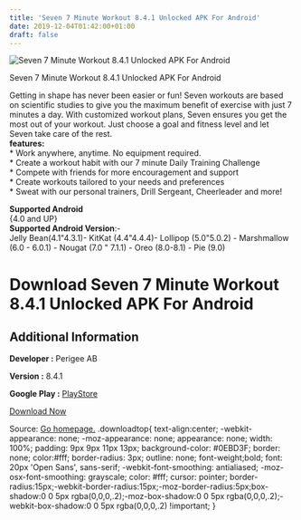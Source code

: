 ```yaml
---
title: 'Seven 7 Minute Workout 8.4.1 Unlocked APK For Android'
date: 2019-12-04T01:42:00+01:00
draft: false
---
```


![Seven 7 Minute Workout 8.4.1 Unlocked APK For Android](https://i1.wp.com/apkhome.net/wp-content/uploads/2019/12/Seven-7-Minute-Workout-8.4.1-Unlocked.png "Seven 7 Minute Workout 8.4.1 Unlocked APK For Android")

  

Seven 7 Minute Workout 8.4.1 Unlocked APK For Android

Getting in shape has never been easier or fun! Seven workouts are based on scientific studies to give you the maximum benefit of exercise with just 7 minutes a day. With customized workout plans, Seven ensures you get the most out of your workout. Just choose a goal and fitness level and let Seven take care of the rest.  
**features:**  
\* Work anywhere, anytime. No equipment required.  
\* Create a workout habit with our 7 minute Daily Training Challenge  
\* Compete with friends for more encouragement and support  
\* Create workouts tailored to your needs and preferences  
\* Sweat with our personal trainers, Drill Sergeant, Cheerleader and more!

**Supported Android**  
{4.0 and UP}  
**Supported Android Version**:-  
Jelly Bean(4.1"4.3.1)- KitKat (4.4"4.4.4)- Lollipop (5.0"5.0.2) - Marshmallow (6.0 - 6.0.1) - Nougat (7.0 " 7.1.1) - Oreo (8.0-8.1) - Pie (9.0)

Download Seven 7 Minute Workout 8.4.1 Unlocked APK For Android
==============================================================

Additional Information
----------------------

**Developer :** Perigee AB

**Version :** 8.4.1

**Google Play :** [PlayStore](https://play.google.com/store/apps/details?id=se.perigee.android.seven)

  

[Download Now](https://store4app.co/post/seven-7-minute-workout-8-4-1-unlocked-apk-for-android_1575393223)

  
Source: [Go homepage.](https://store4app.co/post/seven-7-minute-workout-8-4-1-unlocked-apk-for-android_1575393223) .downloadtop{ text-align:center; -webkit-appearance: none; -moz-appearance: none; appearance: none; width: 100%; padding: 9px 9px 11px 13px; background-color: #0EBD3F; border: none; color:#fff; border-radius: 3px; outline: none; font-weight;bold; font: 20px 'Open Sans', sans-serif; -webkit-font-smoothing: antialiased; -moz-osx-font-smoothing: grayscale; color: #fff; cursor: pointer; border-radius:15px;-webkit-border-radius:15px;-moz-border-radius:5px;box-shadow:0 0 5px rgba(0,0,0,.2);-moz-box-shadow:0 0 5px rgba(0,0,0,.2);-webkit-box-shadow:0 0 5px rgba(0,0,0,.2) !important; }